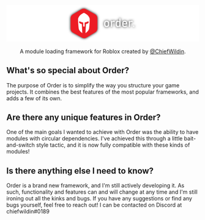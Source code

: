 # 
![order.](banner.png)
<p style="text-align: center;">A module loading framework for Roblox created by <a href=profileredirect>@ChiefWildin</a>.</p>

## What's so special about Order?
The purpose of Order is to simplify the way you structure your game projects. It combines the best features of the most popular frameworks, and adds a few of its own.

## Are there any unique features in Order?
One of the main goals I wanted to achieve with Order was the ability to have modules with circular dependencies. I've achieved this through a little bait-and-switch style tactic, and it is now fully compatible with these kinds of modules!

## Is there anything else I need to know?
Order is a brand new framework, and I'm still actively developing it. As such, functionality and features can and will change at any time and I'm still ironing out all the kinks and bugs. If you have any suggestions or find any bugs yourself, feel free to reach out! I can be contacted on Discord at chiefwildin#0189